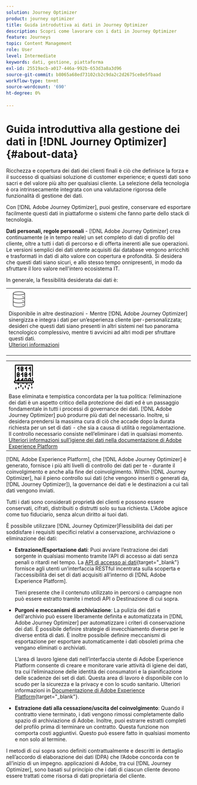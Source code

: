 ```yaml
---
solution: Journey Optimizer
product: journey optimizer
title: Guida introduttiva ai dati in Journey Optimizer
description: Scopri come lavorare con i dati in Journey Optimizer
feature: Journeys
topic: Content Management
role: User
level: Intermediate
keywords: dati, gestione, piattaforma
exl-id: 25519acb-a017-446a-992b-653d3a8a3d96
source-git-commit: b8065a68ed73102cb2c9da2c2d2675ce8e5fbaad
workflow-type: tm+mt
source-wordcount: '690'
ht-degree: 0%

---
```


# Guida introduttiva alla gestione dei dati in [!DNL Journey Optimizer] {#about-data}

Ricchezza e copertura dei dati dei clienti finali è ciò che definisce la forza e il successo di qualsiasi soluzione di customer experience; e questi dati sono sacri e del valore più alto per qualsiasi cliente. La selezione della tecnologia è ora intrinsecamente integrata con una valutazione rigorosa delle funzionalità di gestione dei dati.

Con [!DNL Adobe Journey Optimizer], puoi gestire, conservare ed esportare facilmente questi dati in piattaforme o sistemi che fanno parte dello stack di tecnologia.

**Dati personali, regole personali** - [!DNL Adobe Journey Optimizer] crea continuamente (e in tempo reale) un set completo di dati di profilo del cliente, oltre a tutti i dati di percorso e di offerta inerenti alle sue operazioni. Le versioni semplici dei dati utente acquisiti dai database vengono arricchiti e trasformati in dati di alto valore con copertura e profondità. Si desidera che questi dati siano sicuri, e allo stesso tempo onnipresenti, in modo da sfruttare il loro valore nell&#39;intero ecosistema IT.

In generale, la flessibilità desiderata dai dati è:


<table style="table-layout:fixed">
<tr style="border: 0;">
  <td>
    <div><img alt="destinazioni" src="assets/do-not-localize/dest.png" /> 
    <br>Disponibile in altre destinazioni - Mentre [!DNL Adobe Journey Optimizer] sinergizza e integra i dati per un’esperienza cliente iper-personalizzata; desideri che questi dati siano presenti in altri sistemi nel tuo panorama tecnologico complessivo, mentre ti avvicini ad altri modi per sfruttare questi dati.
    <div>
     <a href="../start/ajo-integrations.md">Ulteriori informazioni</a></div>
    </div>
    <br>
  </td>
</tr>
</table>

<!--td>
    <div><img alt="retention" src="assets/do-not-localize/retention.png" />  
    <br>Retained for a stipulated duration – Industry or regional regulations (such as GDPR or CCPA) or internal data governance policies stipulate how long or how short a duration, data needs to be maintained or archived in Adobe Experience Platform Data Lake. <a href="../privacy/get-started-privacy.md">Learn more</a></div>
  </td>
</tr>
<tr style="border: 0;"-->
<table style="table-layout:fixed">
<tr style="border: 0;">
  <td>
    <div><img alt="policy" src="assets/do-not-localize/policy.png" /> 
    <br>Base eliminata e tempistica concordata per la tua politica: l’eliminazione dei dati è un aspetto critico della protezione dei dati ed è un passaggio fondamentale in tutti i processi di governance dei dati. [!DNL Adobe Journey Optimizer] può produrre più dati del necessario. Inoltre, si desidera prendersi la massima cura di ciò che accade dopo la durata richiesta per un set di dati - che sia a causa di utilità o regolamentazione. Il controllo necessario consiste nell’eliminare i dati in qualsiasi momento. <a href="https://experienceleague.adobe.com/docs/experience-platform/hygiene/ui/overview.html">Ulteriori informazioni sull’igiene dei dati nella documentazione di Adobe Experience Platform</a></div>
  </td>
</tr>
</table>

[!DNL Adobe Experience Platform], che [!DNL Adobe Journey Optimizer] è generato, fornisce i più alti livelli di controllo dei dati per te - durante il coinvolgimento e anche alla fine del coinvolgimento. Within [!DNL Journey Optimizer], hai il pieno controllo sui dati (che vengono inseriti o generati da, [!DNL Journey Optimizer]), la governance dei dati e le destinazioni a cui tali dati vengono inviati.

Tutti i dati sono considerati proprietà dei clienti e possono essere conservati, cifrati, distribuiti o distrutti solo su tua richiesta. L&#39;Adobe agisce come tuo fiduciario, senza alcun diritto ai tuoi dati.

È possibile utilizzare [!DNL Journey Optimizer]Flessibilità dei dati per soddisfare i requisiti specifici relativi a conservazione, archiviazione o eliminazione dei dati:

* **Estrazione/Esportazione dati**: Puoi avviare l’estrazione dei dati sorgente in qualsiasi momento tramite l’API di accesso ai dati senza penali o ritardi nel tempo. La [API di accesso ai dati](https://experienceleague.adobe.com/docs/experience-platform/data-access/api.html){target="_blank"} fornisce agli utenti un’interfaccia RESTful incentrata sulla scoperta e l’accessibilità dei set di dati acquisiti all’interno di [!DNL Adobe Experience Platform]. <!--In the future (on roadmap), you can use file-based destinations to export and migrate log data from Adobe Journey Optimizer. -->

   Tieni presente che il contenuto utilizzato in percorsi o campagne non può essere estratto tramite i metodi API o Destinazione di cui sopra.

<!--
* **Profile Service Data Retention**: For Behavioral and Time series data appended to any Profile, you may choose to use Journey Optimizer’s default setting of retaining this data for up to 30 days from the date of its addition to a Profile, or until an alternative time-period selected by the you. The time that Adobe keeps this data varies from contract to contract, and is outlined in an organization’s data retention policy.

  Learn more about Experience Event expirations in [Adobe Experience Platform documentation](https://experienceleague.adobe.com/docs/experience-platform/profile/event-expirations.html){target="_blank"}.
-->

* **Purgoni e meccanismi di archiviazione**: La pulizia dei dati e dell&#39;archivio può essere liberamente definita e automatizzata in [!DNL Adobe Journey Optimizer] per automatizzare i criteri di conservazione dei dati. È possibile definire strategie di invecchiamento diverse per le diverse entità di dati. È inoltre possibile definire meccanismi di esportazione per esportare automaticamente i dati obsoleti prima che vengano eliminati o archiviati.

   L’area di lavoro Igiene dati nell’interfaccia utente di Adobe Experience Platform consente di creare e monitorare varie attività di igiene dei dati, tra cui l’eliminazione delle identità dei consumatori e la pianificazione delle scadenze dei set di dati. Questa area di lavoro è disponibile con lo scudo per la sicurezza e la privacy e con lo scudo sanitario. Ulteriori informazioni in [Documentazione di Adobe Experience Platform](https://experienceleague.adobe.com/docs/experience-platform/hygiene/ui/overview.html){target="_blank"}.

<!--
* **Data Lake and Deletions**: Customer Data stored in the Data Lake can be retained by Journey Optimizer:
    
    * for 7 days to facilitate the onboarding of Customer Data into the Profile Services, after which it may be permanently deleted, or
    * until chosen to be deleted by you

-->

* **Estrazione dati alla cessazione/uscita del coinvolgimento**: Quando il contratto viene terminato, i dati vengono rimossi completamente dallo spazio di archiviazione di Adobe. Inoltre, puoi estrarre estratti completi del profilo prima di terminare un contratto. Questa funzione non comporta costi aggiuntivi. Questo può essere fatto in qualsiasi momento e non solo al termine.

I metodi di cui sopra sono definiti contrattualmente e descritti in dettaglio nell’accordo di elaborazione dei dati (DPA) che l’Adobe concorda con te all’inizio di un impegno. applicazioni di Adobe, tra cui [!DNL Journey Optimizer], sono basati sul principio che i dati di ciascun cliente devono essere trattati come risorsa di dati proprietaria del cliente.
